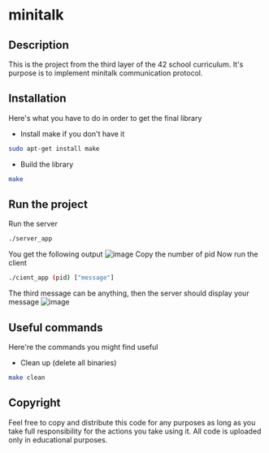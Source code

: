 # minitalk
## Description
This is the project from the third layer of the 42  school curriculum.
It's purpose  is to implement minitalk communication protocol.
## Installation
Here's what you have to do in order to get the final library
+ Install make if you don't have it
```sh
sudo apt-get install make
```
+ Build the library
```sh
make
```
## Run the project
Run the server
```sh
./server_app
```
You get the following output
![image](https://github.com/neulad/minitalk/assets/116178300/154fed53-b249-48c1-a7ed-960dd4da2570)
Copy the number of pid
Now run the client
```sh
./cient_app (pid) ["message"]
```
The third message can be anything, then the server should display your message
![image](https://github.com/neulad/minitalk/assets/116178300/6650e3ab-3552-48b4-b85f-d4774b943649)

## Useful commands
Here're the commands you might find useful
+ Clean up (delete all binaries)
```sh
make clean
```
## Copyright
Feel free to copy and distribute this code for any purposes as long
as you take full responsibility for the actions  you take using it. All code is uploaded only in educational purposes.
